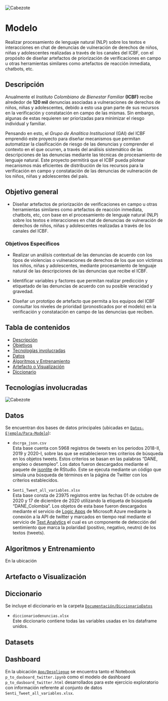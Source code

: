 ![Cabezote](Imágenes/Cabezote.png)



# Modelo
Realizar procesamiento de lenguaje natural (NLP) sobre los textos e interacciones en chat de denuncias de vulneración de derechos de niños, niñas y adolescentes realizadas a través de los canales del ICBF, con el propósito de diseñar artefactos de priorización de verificaciones en campo u otras herramientas similares como artefactos de reacción inmediata, chatbots, etc.

## Descripción

Anualmente el *Instituto Colombiano de Bienestar Familiar* **(ICBF)** recibe alrededor de **120 mil** denuncias asociadas a vulneraciones de derechos de niños, niñas y adolescentes, debido a esto usa gran parte de sus recursos en la verificación y constatación en campo de las mismas. Sin embargo, algunas de estas requieren ser priorizadas para minimizar el riesgo individual y familiar. 

Pensando en esto, el *Grupo de Analítica Institucional* (GAI) del ICBF emprendió este proyecto para diseñar mecanismos que permitan automatizar la clasificación de riesgo de las denuncias y comprender el contexto en el que ocurren, a través del análisis sistemático de las descripciones de las denuncias mediante las técnicas de procesamiento de lenguaje natural. Este proyecto permitirá que el ICBF pueda pilotear mecanismos más eficientes de distribución de los recursos para la verificación en campo y constatación de las denuncias de vulneración de los niños, niñas y adolescentes del país.

## Objetivo general

* Diseñar artefactos de priorización de verificaciones en campo u otras herramientas similares como artefactos de reacción inmediata, chatbots, etc, con base en el procesamiento de lenguaje natural (NLP) sobre los textos e interacciones en chat de denuncias de vulneración de derechos de niños, niñas y adolescentes realizadas a través de los canales del ICBF.

### Objetivos Especificos

* Realizar un análisis contextual de las denuncias de acuerdo con los tipos de violencias o vulneraciones de derechos de los que son víctimas los niños, niñas y adolescentes, mediante procesamiento de lenguaje natural de las descripciones de las denuncias que recibe el ICBF.

* Identificar variables y factores que permitan realizar predicción y etiquetado de las denuncias de acuerdo con su posible veracidad y gravedad.

* Diseñar un prototipo de artefacto que permita a los equipos del ICBF consultar los niveles de prioridad (pronosticados por el modelo) en la verificación y constatación en campo de las denuncias que reciben.


## Tabla de contenidos

* [Descripción](#Descripción)
* [Objetivos](#Objetivo-general)
* [Tecnologías involucradas](#Tecnologíasinvolucradas)
* [Datos](#Datos)
* [Algoritmos y Entrenamiento](#AlgoritmosyEntrenamiento)
* [Artefacto o Visualización](#ArtefactoVis)
* [Diccionario](#Diccionario)


## Tecnologías involucradas
![Cabezote](Imágenes/DiagramadeArq.png)

## Datos 
Se encuentran dos bases de datos principales (ubicadas en [`Datos-Ejemplo/Para-Modelo`](Datos-Ejemplo/Para-Modelo)):

* ``dscrga_json.csv`` <br>
Esta base cuenta con 5968 registros de tweets en los periodos 2018-II, 2019 y 2020-I, sobre las que se establecieron tres criterios de búsqueda en los objetos tweets. Estos criterios se basan en las palabras “DANE, empleo o desempleo”. 
Los datos fueron descargados mediante el paquete de [jsonlite](https://cran.r-project.org/web/packages/jsonlite/jsonlite.pdf) de RStudio. Este se ejecuta mediante un código que simula una búsqueda de términos en la página de Twitter con los criterios establecidos.

* ``Senti_Tweet_all_variables.xlsx`` <br>
Esta base consta de 23975 registros entre las fechas 01 de octubre de 2020 y 17 de diciembre de 2020 utilizando la etiqueta de búsqueda “DANE_Colombia”.
Los objetos de esta base fueron descargados mediante el servicio de [Logic Apps](https://azure.microsoft.com/es-es/services/logic-apps/) de Microsoft Azure mediante la conexión a la API de twitter y marcados en tiempo real mediante el servicio de [Text Analytics](https://azure.microsoft.com/es-es/services/cognitive-services/text-analytics/) el cual es un componente de detección del sentimiento que marca la polaridad (positivo, negativo, neutro) de los textos (tweets).

## Algoritmos y Entrenamiento
En la ubicación 

## Artefacto o Visualización

## Diccionario

Se incluye el diccionario en la carpeta [`Documentación/DiccionarioDatos`](Documentación/DiccionarioDatos)

* ``diccionariodenuncias.xlsx`` <br>
Este diccionario contiene todas las variables usadas en los dataframe unidos.


## Datasets


## Dashboard

En la ubicación [`App/Despliegue`](App/Despliegue) se encuentra tanto el Notebook ``p_to_dasboard_twitter.ipynb`` como el modelo de dashboard ``p_to_dasboard_twitter.html`` desarrollados para este ejercicio exploratorio con información referente al conjunto de datos ``Senti_Tweet_all_variables.xlsx``.
